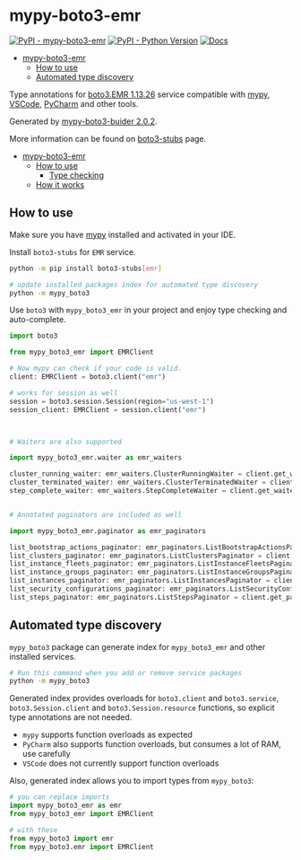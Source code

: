 # mypy-boto3-emr

[![PyPI - mypy-boto3-emr](https://img.shields.io/pypi/v/mypy-boto3-emr.svg?color=blue)](https://pypi.org/project/mypy-boto3-emr)
[![PyPI - Python Version](https://img.shields.io/pypi/pyversions/mypy-boto3-emr.svg?color=blue)](https://pypi.org/project/mypy-boto3-emr)
[![Docs](https://img.shields.io/readthedocs/mypy-boto3-builder.svg?color=blue)](https://mypy-boto3-builder.readthedocs.io/)

- [mypy-boto3-emr](#mypy-boto3-emr)
  - [How to use](#how-to-use)
  - [Automated type discovery](#automated-type-discovery)


Type annotations for
[boto3.EMR 1.13.26](https://boto3.amazonaws.com/v1/documentation/api/1.13.26/reference/services/emr.html#EMR) service
compatible with [mypy](https://github.com/python/mypy), [VSCode](https://code.visualstudio.com/),
[PyCharm](https://www.jetbrains.com/pycharm/) and other tools.

Generated by [mypy-boto3-buider 2.0.2](https://github.com/vemel/mypy_boto3_builder).

More information can be found on [boto3-stubs](https://pypi.org/project/boto3-stubs/) page.

- [mypy-boto3-emr](#mypy-boto3-emr)
  - [How to use](#how-to-use)
    - [Type checking](#type-checking)
  - [How it works](#how-it-works)

## How to use

Make sure you have [mypy](https://github.com/python/mypy) installed and activated in your IDE.

Install `boto3-stubs` for `EMR` service.

```bash
python -m pip install boto3-stubs[emr]

# update installed packages index for automated type discovery
python -m mypy_boto3
```

Use `boto3` with `mypy_boto3_emr` in your project and enjoy type checking and auto-complete.

```python
import boto3

from mypy_boto3_emr import EMRClient

# Now mypy can check if your code is valid.
client: EMRClient = boto3.client("emr")

# works for session as well
session = boto3.session.Session(region="us-west-1")
session_client: EMRClient = session.client("emr")



# Waiters are also supported

import mypy_boto3_emr.waiter as emr_waiters

cluster_running_waiter: emr_waiters.ClusterRunningWaiter = client.get_waiter("cluster_running")
cluster_terminated_waiter: emr_waiters.ClusterTerminatedWaiter = client.get_waiter("cluster_terminated")
step_complete_waiter: emr_waiters.StepCompleteWaiter = client.get_waiter("step_complete")


# Annotated paginators are included as well

import mypy_boto3_emr.paginator as emr_paginators

list_bootstrap_actions_paginator: emr_paginators.ListBootstrapActionsPaginator = client.get_paginator("list_bootstrap_actions")
list_clusters_paginator: emr_paginators.ListClustersPaginator = client.get_paginator("list_clusters")
list_instance_fleets_paginator: emr_paginators.ListInstanceFleetsPaginator = client.get_paginator("list_instance_fleets")
list_instance_groups_paginator: emr_paginators.ListInstanceGroupsPaginator = client.get_paginator("list_instance_groups")
list_instances_paginator: emr_paginators.ListInstancesPaginator = client.get_paginator("list_instances")
list_security_configurations_paginator: emr_paginators.ListSecurityConfigurationsPaginator = client.get_paginator("list_security_configurations")
list_steps_paginator: emr_paginators.ListStepsPaginator = client.get_paginator("list_steps")
```

## Automated type discovery

`mypy_boto3` package can generate index for `mypy_boto3_emr` and other installed services.

```bash
# Run this command when you add or remove service packages
python -m mypy_boto3
```

Generated index provides overloads for `boto3.client` and `boto3.service`,
`boto3.Session.client` and `boto3.Session.resource` functions,
so explicit type annotations are not needed.

- `mypy` supports function overloads as expected
- `PyCharm` also supports function overloads, but consumes a lot of RAM, use carefully
- `VSCode` does not currently support function overloads

Also, generated index allows you to import types from `mypy_boto3`:

```python
# you can replace imports
import mypy_boto3_emr as emr
from mypy_boto3_emr import EMRClient

# with these
from mypy_boto3 import emr
from mypy_boto3.emr import EMRClient
```